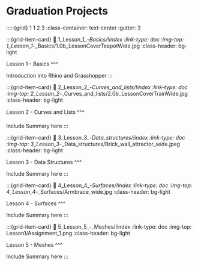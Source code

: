 # Graduation Projects

:::::{grid} 1 1 2 3
:class-container: text-center
:gutter: 3

:::{grid-item-card}
:link: 1_Lesson_1_-_Basics/!index
:link-type: doc
:img-top: 1_Lesson_1_-_Basics/1.0b_LessonCoverTeapotWide.jpg
:class-header: bg-light

Lesson 1 - Basics 
^^^

Introduction into Rhino and Grasshopper
:::

:::{grid-item-card}
:link: 2_Lesson_2_-_Curves_and_lists/!index
:link-type: doc
:img-top: 2_Lesson_2_-_Curves_and_lists/2.0b_LessonCoverTrainWide.jpg
:class-header: bg-light

Lesson 2 - Curves and Lists
^^^

Include Summary here
:::

:::{grid-item-card}
:link: 3_Lesson_3_-_Data_structures/!index
:link-type: doc
:img-top: 3_Lesson_3_-_Data_structures/Brick_wall_attractor_wide.jpeg
:class-header: bg-light

Lesson 3 - Data Structures
^^^

Include Summary here
:::

:::{grid-item-card}
:link: 4_Lesson_4_-_Surfaces/!index
:link-type: doc
:img-top: 4_Lesson_4_-_Surfaces/Armbrace_wide.jpg
:class-header: bg-light

Lesson 4 - Surfaces 
^^^

Include Summary here
:::

:::{grid-item-card}
:link: 5_Lesson_5_-_Meshes/!index
:link-type: doc
:img-top: Lesson1/Assignment_1.png
:class-header: bg-light

Lesson 5 - Meshes
^^^

Include Summary here
:::